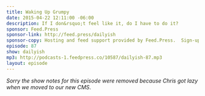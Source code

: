 ```yaml
---
title: Waking Up Grumpy
date: 2015-04-22 12:11:00 -06:00
description: If I don&rsquo;t feel like it, do I have to do it?
sponsor: Feed.Press
sponsor-link: http://feed.press/dailyish
sponsor-copy: Hosting and feed support provided by Feed.Press.  Sign-up today and try FeedPress on a 14 day trial (no contracts or commitments). Use promo code "dailyish" during checkout to get 10% off your first year.
episode: 87
show: dailyish
mp3: http://podcasts-1.feedpress.co/10587/dailyish-87.mp3
layout: episode
---
```


<em>Sorry the show notes for this episode were removed because Chris got lazy when we moved to our new CMS</em>.
